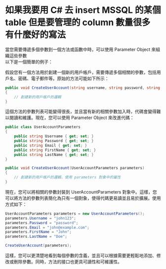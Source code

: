# 如果我要用 C# 去 insert MSSQL 的某個table 但是要管理的 column 數量很多 有什麼好的寫法
當您需要傳遞多個參數到一個方法或函數中時，可以使用 Parameter Object 來組織這些參數  
以下是一個簡單的例子：

假設您有一個方法用於創建一個新的用戶帳戶，需要傳遞多個相關的參數，包括用戶名、密碼、電子郵件等。原始的方法可能如下所示：

```csharp
public void CreateUserAccount(string username, string password, string email, string firstName, string lastName)
{
    // 創建新的用戶帳戶的邏輯
}
```

這個方法的參數列表可能變得很長，並且當有新的相關參數加入時，代碼會變得難以閱讀和維護。現在，您可以使用 Parameter Object 來改進代碼：

```csharp
public class UserAccountParameters
{
    public string Username { get; set; }
    public string Password { get; set; }
    public string Email { get; set; }
    public string FirstName { get; set; }
    public string LastName { get; set; }
}

public void CreateUserAccount(UserAccountParameters parameters)
{
    // 創建新的用戶帳戶的邏輯，使用 parameters 對象中的屬性
}
```

現在，您可以將相關的參數封裝到 UserAccountParameters 對象中。這樣，您可以將方法的參數列表簡化為只有一個對象，使得代碼更易讀並且易於擴展。使用方式如下：

```csharp
UserAccountParameters parameters = new UserAccountParameters();
parameters.Username = "john123";
parameters.Password = "password";
parameters.Email = "john@example.com";
parameters.FirstName = "John";
parameters.LastName = "Doe";

CreateUserAccount(parameters);
```

這樣，您可以更清楚地看到每個參數的含義，並且可以根據需要更輕鬆地添加、修改或刪除參數。同時，方法的接口也更具可讀性和可維護性。